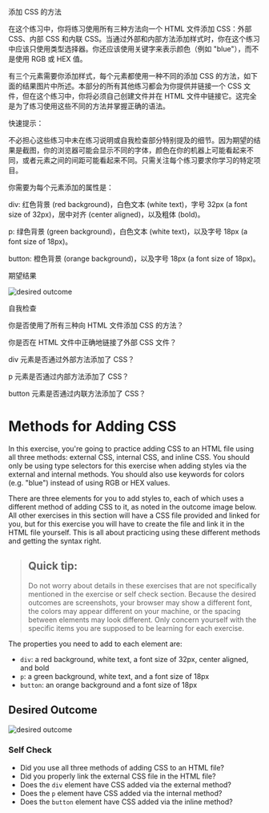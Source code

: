 添加 CSS 的方法

在这个练习中，你将练习使用所有三种方法向一个 HTML 文件添加 CSS：外部 CSS、内部 CSS 和内联 CSS。当通过外部和内部方法添加样式时，你在这个练习中应该只使用类型选择器。你还应该使用关键字来表示颜色（例如 "blue"），而不是使用 RGB 或 HEX 值。

有三个元素需要你添加样式，每个元素都使用一种不同的添加 CSS 的方法，如下面的结果图片中所述。本部分的所有其他练习都会为你提供并链接一个 CSS 文件，但在这个练习中，你将必须自己创建文件并在 HTML 文件中链接它。这完全是为了练习使用这些不同的方法并掌握正确的语法。

快速提示：

不必担心这些练习中未在练习说明或自我检查部分特别提及的细节。因为期望的结果是截图，你的浏览器可能会显示不同的字体，颜色在你的机器上可能看起来不同，或者元素之间的间距可能看起来不同。只需关注每个练习要求你学习的特定项目。

你需要为每个元素添加的属性是：

div: 红色背景 (red background)，白色文本 (white text)，字号 32px (a font size of 32px)，居中对齐 (center aligned)，以及粗体 (bold)。

p: 绿色背景 (green background)，白色文本 (white text)，以及字号 18px (a font size of 18px)。

button: 橙色背景 (orange background)，以及字号 18px (a font size of 18px)。

期望结果

![desired outcome](./desired-outcome.png)

自我检查

你是否使用了所有三种向 HTML 文件添加 CSS 的方法？

你是否在 HTML 文件中正确地链接了外部 CSS 文件？

div 元素是否通过外部方法添加了 CSS？

p 元素是否通过内部方法添加了 CSS？

button 元素是否通过内联方法添加了 CSS？

# Methods for Adding CSS
In this exercise, you're going to practice adding CSS to an HTML file using all three methods: external CSS, internal CSS, and inline CSS. You should only be using type selectors for this exercise when adding styles via the external and internal methods. You should also use keywords for colors (e.g. "blue") instead of using RGB or HEX values.

There are three elements for you to add styles to, each of which uses a different method of adding CSS to it, as noted in the outcome image below. All other exercises in this section will have a CSS file provided and linked for you, but for this exercise you will have to create the file and link it in the HTML file yourself. This is all about practicing using these different methods and getting the syntax right.

> ## Quick tip:
> Do not worry about details in these exercises that are not specifically mentioned in the exercise or self check section. Because the desired outcomes are screenshots, your browser may show a different font, the colors may appear different on your machine, or the spacing between elements may look different. Only concern yourself with the specific items you are supposed to be learning for each exercise.

The properties you need to add to each element are:

* `div`: a red background, white text, a font size of 32px, center aligned, and bold
* `p`: a green background, white text, and a font size of 18px
* `button`: an orange background and a font size of 18px

## Desired Outcome
![desired outcome](./desired-outcome.png)


### Self Check
- Did you use all three methods of adding CSS to an HTML file?
- Did you properly link the external CSS file in the HTML file?
- Does the `div` element have CSS added via the external method?
- Does the `p` element have CSS added via the internal method?
- Does the `button` element have CSS added via the inline method?
